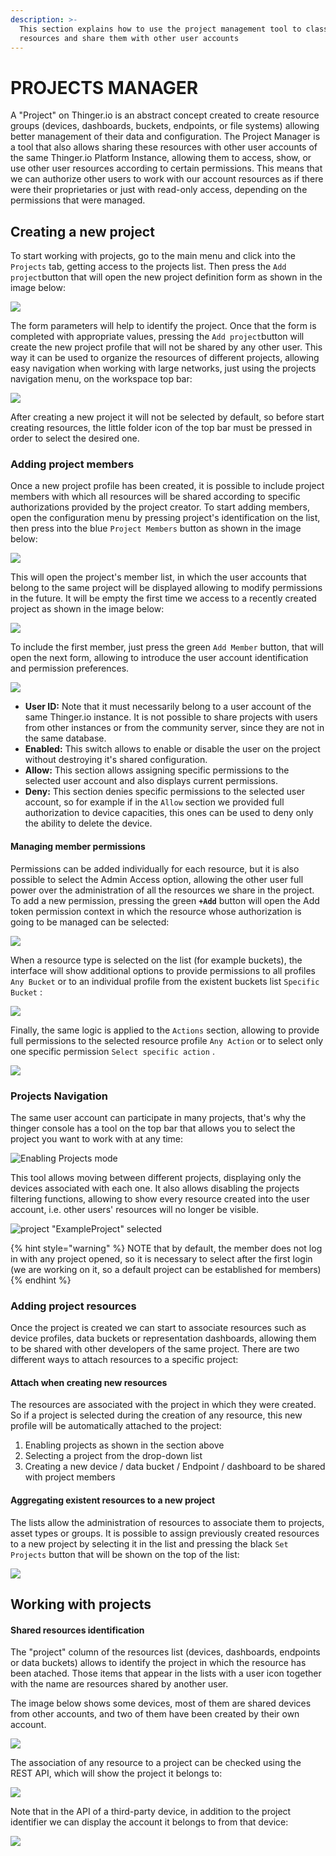 ```yaml
---
description: >-
  This section explains how to use the project management tool to classify
  resources and share them with other user accounts
---
```


# PROJECTS MANAGER

A "Project" on Thinger.io is an abstract concept created to create resource groups (devices, dashboards, buckets, endpoints, or file systems) allowing better management of their data and configuration. The Project Manager is a tool that also allows sharing these resources with other user accounts of the same Thinger.io Platform Instance, allowing them to access, show, or use other user resources according to certain permissions. This means that we can authorize other users to work with our account resources as if there were their proprietaries or just with read-only access, depending on the permissions that were managed. &#x20;

## Creating a new project

To start working with projects, go to the main menu and click into the `Projects` tab, getting access to the projects list. Then press the `Add project`button that will open the new project definition form as shown in the image below:

![](<.gitbook/assets/image (180).png>)

The form parameters will help to identify the project. Once that the form is completed with appropriate values, pressing the `Add project`button will create the new project profile that will not be shared by any other user. This way it can be used to organize the resources of different projects, allowing easy navigation when working with large networks, just using the projects navigation menu, on the workspace top bar:

![](<.gitbook/assets/image (164).png>)

After creating a new project it will not be selected by default, so before start creating resources, the little folder icon of the top bar must be pressed in order to select the desired one.

### Adding project members

Once a new project profile has been created, it is possible to include project members with which all resources will be shared according to specific authorizations provided by the project creator. To start adding members, open the configuration menu by pressing project's identification on the list, then press into the blue `Project Members` button as shown in the image below:

![](<.gitbook/assets/image (122) (1).png>)

This will open the project's member list, in which the user accounts that belong to the same project will be displayed allowing to modify permissions in the future. It will be empty the first time we access to a recently created project as shown in the image below:

![](<.gitbook/assets/image (50).png>)

To include the first member, just press the green `Add Member` button, that will open the next form, allowing to introduce the user account identification and permission preferences.&#x20;

![](<.gitbook/assets/image (20).png>)

* **User ID:** Note that it must necessarily belong to a user account of the same Thinger.io instance. It is not possible to share projects with users from other instances or from the community server, since they are not in the same database.
* **Enabled:** This switch allows to enable or disable the user on the project without destroying it's shared configuration.&#x20;
* **Allow:** This section allows assigning specific permissions to the selected user account and also displays current permissions.&#x20;
* **Deny:** This section denies specific permissions to the selected user account, so for example if in the `Allow` section we provided full authorization to device capacities, this ones can be used to deny only the ability to delete the device.

#### Managing member permissions&#x20;

Permissions can be added individually for each resource, but it is also possible to select the Admin Access option, allowing the other user full power over the administration of all the resources we share in the project. To add a new permission, pressing the green **`+Add`** button will open the Add token permission context in which the resource whose authorization is going to be managed can be selected:

![](<.gitbook/assets/image (231).png>)

When a resource type is selected on the list (for example buckets), the interface will show additional options to provide permissions to  all profiles `Any Bucket` or to an individual profile from the existent buckets list `Specific Bucket` :&#x20;

![](<.gitbook/assets/image (55).png>)

Finally, the same logic is applied to the `Actions` section, allowing to provide full permissions to the selected resource profile `Any Action` or to select only one specific permission `Select specific action` .

![](<.gitbook/assets/image (79).png>)

### Projects Navigation&#x20;

The same user account can participate in many projects, that's why the thinger console has a tool on the top bar that allows you to select the project you want to work with at any time:

![Enabling Projects mode](<.gitbook/assets/image (359).png>)

This tool allows moving between different projects, displaying only the devices associated with each one. It also allows disabling the projects filtering functions, allowing to show every resource created into the user account, i.e. other users' resources will no longer be visible.

![project "ExampleProject" selected](<.gitbook/assets/image (387).png>)

{% hint style="warning" %}
NOTE that by default, the member does not log in with any project opened, so it is necessary to select after the first login (we are working on it, so a default project can be established for members)
{% endhint %}

###

### Adding project resources

Once the project is created we can start to associate resources such as device profiles, data buckets or representation dashboards, allowing them to be shared with other developers of the same project. There are two different ways to attach resources to a specific project:

#### Attach when creating new resources

The resources are associated with the project in which they were created. So if a project is selected during the creation of any resource, this new profile will be automatically attached to the project:

1. Enabling projects as shown in the section above&#x20;
2. Selecting a project from the drop-down list
3. Creating a new device / data bucket / Endpoint / dashboard to be shared with project members&#x20;

#### Aggregating existent resources to a new project

The lists allow the administration of resources to associate them to projects, asset types or groups. It is possible to assign previously created resources to a new project by selecting it in the list and pressing the black `Set Projects` button that will be shown on the top of the list:&#x20;

![](<.gitbook/assets/image (389).png>)

## Working with projects

#### Shared resources identification

The "project" column of the resources list (devices, dashboards, endpoints or data buckets) allows to identify the project in which the resource has been atached. Those items that appear in the lists with a user icon together with the name are resources shared by another user.&#x20;

The image below shows some devices, most of them are shared devices from other accounts, and two of them have been created by their own account.

![](<.gitbook/assets/image (349).png>)

The association of any resource to a project can be checked using the REST API, which will show the project it belongs to:

![](<.gitbook/assets/image (118).png>)

Note that in the API of a third-party device, in addition to the project identifier we can display the account it belongs to from that device:

![](<.gitbook/assets/image (97).png>)

